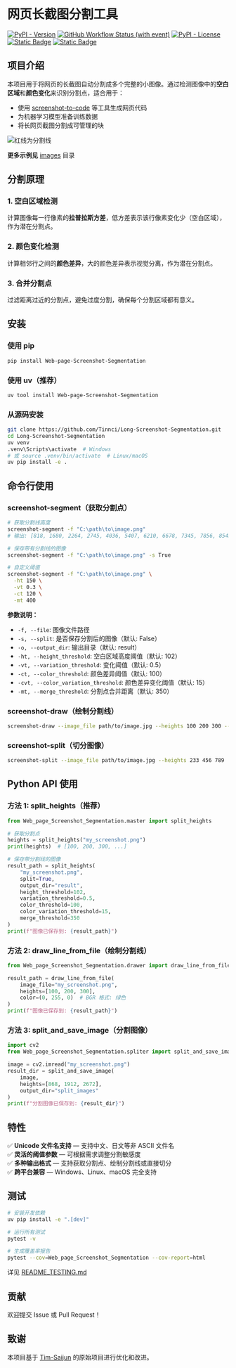 # 网页长截图分割工具

[![PyPI - Version](https://img.shields.io/pypi/v/Web_page_Screenshot_Segmentation)](https://pypi.org/project/Web_page_Screenshot_Segmentation/)
[![GitHub Workflow Status (with event)](https://img.shields.io/github/actions/workflow/status/Tinnci/Long-Screenshot-Segmentation/python-publish.yml)](https://github.com/Tinnci/Long-Screenshot-Segmentation/actions/workflows/python-publish.yml)
[![PyPI - License](https://img.shields.io/pypi/l/Web_page_Screenshot_Segmentation)](https://pypi.org/project/Web_page_Screenshot_Segmentation/)
[![Static Badge](https://img.shields.io/badge/%E7%AE%80%E4%BD%93%E4%B8%AD%E6%96%87-8A2BE2)](README-ZH.md)
[![Static Badge](https://img.shields.io/badge/English-blue)](README.md)

## 项目介绍

本项目用于将网页的长截图自动分割成多个完整的小图像。通过检测图像中的**空白区域**和**颜色变化**来识别分割点，适合用于：

- 使用 [screenshot-to-code](https://github.com/abi/screenshot-to-code) 等工具生成网页代码
- 为机器学习模型准备训练数据
- 将长网页截图分割成可管理的块

![红线为分割线](images/demo.png)

**更多示例见** [images](images) 目录

## 分割原理

### 1. 空白区域检测
计算图像每一行像素的**拉普拉斯方差**，低方差表示该行像素变化少（空白区域），作为潜在分割点。

### 2. 颜色变化检测
计算相邻行之间的**颜色差异**，大的颜色差异表示视觉分离，作为潜在分割点。

### 3. 合并分割点
过滤距离过近的分割点，避免过度分割，确保每个分割区域都有意义。

## 安装

### 使用 pip
```bash
pip install Web-page-Screenshot-Segmentation
```

### 使用 uv（推荐）
```bash
uv tool install Web-page-Screenshot-Segmentation
```

### 从源码安装
```bash
git clone https://github.com/Tinnci/Long-Screenshot-Segmentation.git
cd Long-Screenshot-Segmentation
uv venv
.venv\Scripts\activate  # Windows
# 或 source .venv/bin/activate  # Linux/macOS
uv pip install -e .
```

## 命令行使用

### screenshot-segment（获取分割点）

```bash
# 获取分割线高度
screenshot-segment -f "C:\path\to\image.png"
# 输出: [818, 1680, 2264, 2745, 4036, 5407, 6210, 6678, 7345, 7856, 8543, 9245, 10504, 11512]

# 保存带有分割线的图像
screenshot-segment -f "C:\path\to\image.png" -s True

# 自定义阈值
screenshot-segment -f "C:\path\to\image.png" \
  -ht 150 \
  -vt 0.3 \
  -ct 120 \
  -mt 400
```

**参数说明：**
- `-f, --file`: 图像文件路径
- `-s, --split`: 是否保存分割后的图像（默认: False）
- `-o, --output_dir`: 输出目录（默认: result）
- `-ht, --height_threshold`: 空白区域高度阈值（默认: 102）
- `-vt, --variation_threshold`: 变化阈值（默认: 0.5）
- `-ct, --color_threshold`: 颜色差异阈值（默认: 100）
- `-cvt, --color_variation_threshold`: 颜色差异变化阈值（默认: 15）
- `-mt, --merge_threshold`: 分割点合并距离（默认: 350）

### screenshot-draw（绘制分割线）

```bash
screenshot-draw --image_file path/to/image.jpg --heights 100 200 300 --color 0,255,0
```

### screenshot-split（切分图像）

```bash
screenshot-split --image_file path/to/image.jpg --heights 233 456 789
```

## Python API 使用

### 方法 1: split_heights（推荐）

```python
from Web_page_Screenshot_Segmentation.master import split_heights

# 获取分割点
heights = split_heights("my_screenshot.png")
print(heights)  # [100, 200, 300, ...]

# 保存带分割线的图像
result_path = split_heights(
    "my_screenshot.png",
    split=True,
    output_dir="result",
    height_threshold=102,
    variation_threshold=0.5,
    color_threshold=100,
    color_variation_threshold=15,
    merge_threshold=350
)
print(f"图像已保存到: {result_path}")
```

### 方法 2: draw_line_from_file（绘制分割线）

```python
from Web_page_Screenshot_Segmentation.drawer import draw_line_from_file

result_path = draw_line_from_file(
    image_file="my_screenshot.png",
    heights=[100, 200, 300],
    color=(0, 255, 0)  # BGR 格式: 绿色
)
print(f"图像已保存到: {result_path}")
```

### 方法 3: split_and_save_image（分割图像）

```python
import cv2
from Web_page_Screenshot_Segmentation.spliter import split_and_save_image

image = cv2.imread("my_screenshot.png")
result_dir = split_and_save_image(
    image,
    heights=[868, 1912, 2672],
    output_dir="split_images"
)
print(f"分割图像已保存到: {result_dir}")
```

## 特性

✅ **Unicode 文件名支持** — 支持中文、日文等非 ASCII 文件名  
✅ **灵活的阈值参数** — 可根据需求调整分割敏感度  
✅ **多种输出格式** — 支持获取分割点、绘制分割线或直接切分  
✅ **跨平台兼容** — Windows、Linux、macOS 完全支持  

## 测试

```bash
# 安装开发依赖
uv pip install -e ".[dev]"

# 运行所有测试
pytest -v

# 生成覆盖率报告
pytest --cov=Web_page_Screenshot_Segmentation --cov-report=html
```

详见 [README_TESTING.md](README_TESTING.md)

## 贡献

欢迎提交 Issue 或 Pull Request！

## 致谢

本项目基于 [Tim-Saijun](https://github.com/Tim-Saijun) 的原始项目进行优化和改进。
